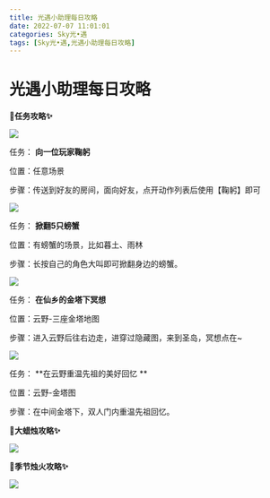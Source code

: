 ```yaml
---
title: 光遇小助理每日攻略
date: 2022-07-07 11:01:01
categories: Sky光•遇
tags: [Sky光•遇,光遇小助理每日攻略]
---
```

# 光遇小助理每日攻略
**🎉任务攻略✨**

![](https://ok.166.net/reunionpub/ds/kol/20220707/000342-wb1hl6gs7n.png)

任务： **向一位玩家鞠躬**

位置：任意场景

步骤：传送到好友的房间，面向好友，点开动作列表后使用【鞠躬】即可

![](https://ok.166.net/reunionpub/ds/kol/20220707/000404-was90ocgp6.png)

任务： **掀翻5只螃蟹**

位置：有螃蟹的场景，比如暮土、雨林

步骤：长按自己的角色大叫即可掀翻身边的螃蟹。

![](https://ok.166.net/reunionpub/ds/kol/20220707/000426-rg0fb2qszy.png)

任务： **在仙乡的金塔下冥想**

位置：云野-三座金塔地图

步骤：进入云野后往右边走，进穿过隐藏图，来到圣岛，冥想点在~

![](https://ok.166.net/reunionpub/ds/kol/20220707/000826-kha96e1m7c.png)

任务： **在云野重温先祖的美好回忆  **

位置：云野-金塔图

步骤：在中间金塔下，双人门内重温先祖回忆。

 **🎉大蜡烛攻略✨**

![](https://ok.166.net/reunionpub/ds/kol/20220707/000504-wgrveusfs6.png)

  

 **🎉季节烛火攻略✨**

![](https://ok.166.net/reunionpub/ds/kol/20220707/000551-re09y8gmlw.png)

  

  

  

  

  

